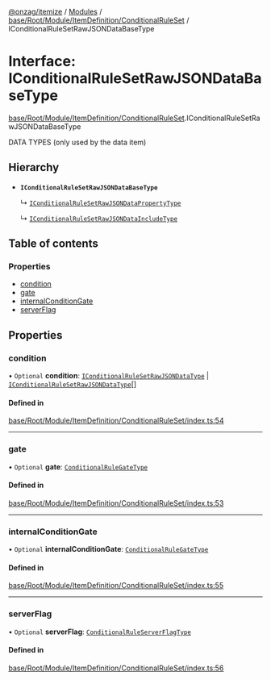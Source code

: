 [@onzag/itemize](../README.md) / [Modules](../modules.md) / [base/Root/Module/ItemDefinition/ConditionalRuleSet](../modules/base_Root_Module_ItemDefinition_ConditionalRuleSet.md) / IConditionalRuleSetRawJSONDataBaseType

# Interface: IConditionalRuleSetRawJSONDataBaseType

[base/Root/Module/ItemDefinition/ConditionalRuleSet](../modules/base_Root_Module_ItemDefinition_ConditionalRuleSet.md).IConditionalRuleSetRawJSONDataBaseType

DATA TYPES (only used by the data item)

## Hierarchy

- **`IConditionalRuleSetRawJSONDataBaseType`**

  ↳ [`IConditionalRuleSetRawJSONDataPropertyType`](base_Root_Module_ItemDefinition_ConditionalRuleSet.IConditionalRuleSetRawJSONDataPropertyType.md)

  ↳ [`IConditionalRuleSetRawJSONDataIncludeType`](base_Root_Module_ItemDefinition_ConditionalRuleSet.IConditionalRuleSetRawJSONDataIncludeType.md)

## Table of contents

### Properties

- [condition](base_Root_Module_ItemDefinition_ConditionalRuleSet.IConditionalRuleSetRawJSONDataBaseType.md#condition)
- [gate](base_Root_Module_ItemDefinition_ConditionalRuleSet.IConditionalRuleSetRawJSONDataBaseType.md#gate)
- [internalConditionGate](base_Root_Module_ItemDefinition_ConditionalRuleSet.IConditionalRuleSetRawJSONDataBaseType.md#internalconditiongate)
- [serverFlag](base_Root_Module_ItemDefinition_ConditionalRuleSet.IConditionalRuleSetRawJSONDataBaseType.md#serverflag)

## Properties

### condition

• `Optional` **condition**: [`IConditionalRuleSetRawJSONDataType`](../modules/base_Root_Module_ItemDefinition_ConditionalRuleSet.md#iconditionalrulesetrawjsondatatype) \| [`IConditionalRuleSetRawJSONDataType`](../modules/base_Root_Module_ItemDefinition_ConditionalRuleSet.md#iconditionalrulesetrawjsondatatype)[]

#### Defined in

[base/Root/Module/ItemDefinition/ConditionalRuleSet/index.ts:54](https://github.com/onzag/itemize/blob/f2db74a5/base/Root/Module/ItemDefinition/ConditionalRuleSet/index.ts#L54)

___

### gate

• `Optional` **gate**: [`ConditionalRuleGateType`](../modules/base_Root_Module_ItemDefinition_ConditionalRuleSet.md#conditionalrulegatetype)

#### Defined in

[base/Root/Module/ItemDefinition/ConditionalRuleSet/index.ts:53](https://github.com/onzag/itemize/blob/f2db74a5/base/Root/Module/ItemDefinition/ConditionalRuleSet/index.ts#L53)

___

### internalConditionGate

• `Optional` **internalConditionGate**: [`ConditionalRuleGateType`](../modules/base_Root_Module_ItemDefinition_ConditionalRuleSet.md#conditionalrulegatetype)

#### Defined in

[base/Root/Module/ItemDefinition/ConditionalRuleSet/index.ts:55](https://github.com/onzag/itemize/blob/f2db74a5/base/Root/Module/ItemDefinition/ConditionalRuleSet/index.ts#L55)

___

### serverFlag

• `Optional` **serverFlag**: [`ConditionalRuleServerFlagType`](../modules/base_Root_Module_ItemDefinition_ConditionalRuleSet.md#conditionalruleserverflagtype)

#### Defined in

[base/Root/Module/ItemDefinition/ConditionalRuleSet/index.ts:56](https://github.com/onzag/itemize/blob/f2db74a5/base/Root/Module/ItemDefinition/ConditionalRuleSet/index.ts#L56)
